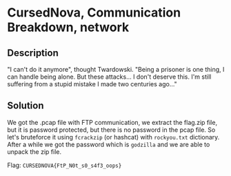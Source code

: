 # CursedNova, Communication Breakdown, network

## Description

"I can't do it anymore", thought Twardowski. "Being a prisoner is one thing, I can handle being alone. But these attacks... I don't deserve this. I'm still suffering from a stupid mistake I made two centuries ago..."

## Solution

We got the .pcap file with FTP communication, we extract the flag.zip file, but it is password protected, but there is no password in the pcap file.
So let's bruteforce it using `fcrackzip` (or hashcat) with `rockyou.txt` dictionary. After a while we got the password which is `godzilla` and we are able to unpack the zip file.

Flag: `CURSEDNOVA{FtP_N0t_s0_s4f3_oops}`